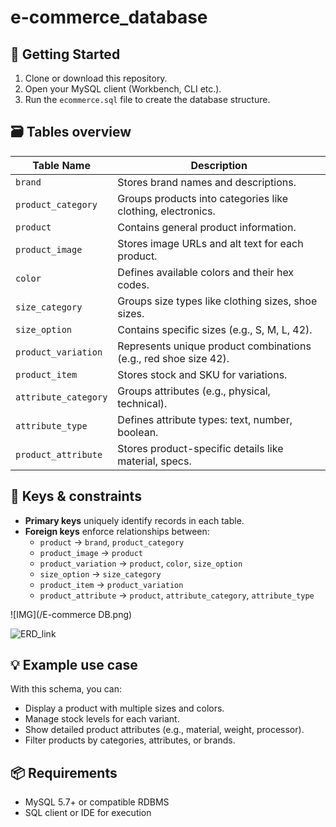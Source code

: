 # e-commerce_database

## 📌 Getting Started

1. Clone or download this repository.
2. Open your MySQL client (Workbench, CLI etc.).
3. Run the `ecommerce.sql` file to create the database structure.

## 🗃️ Tables overview

| Table Name          | Description |
|---------------------|-------------|
| `brand`             | Stores brand names and descriptions. |
| `product_category`  | Groups products into categories like clothing, electronics. |
| `product`           | Contains general product information. |
| `product_image`     | Stores image URLs and alt text for each product. |
| `color`             | Defines available colors and their hex codes. |
| `size_category`     | Groups size types like clothing sizes, shoe sizes. |
| `size_option`       | Contains specific sizes (e.g., S, M, L, 42). |
| `product_variation` | Represents unique product combinations (e.g., red shoe size 42). |
| `product_item`      | Stores stock and SKU for variations. |
| `attribute_category`| Groups attributes (e.g., physical, technical). |
| `attribute_type`    | Defines attribute types: text, number, boolean. |
| `product_attribute` | Stores product-specific details like material, specs. |

## 🔑 Keys & constraints

- **Primary keys** uniquely identify records in each table.
- **Foreign keys** enforce relationships between:
  - `product` → `brand`, `product_category`
  - `product_image` → `product`
  - `product_variation` → `product`, `color`, `size_option`
  - `size_option` → `size_category`
  - `product_item` → `product_variation`
  - `product_attribute` → `product`, `attribute_category`, `attribute_type`

![IMG](/E-commerce DB.png)

![ERD_link](https://dbdiagram.io/d/E-commerce-DB-68089e051ca52373f5013e58)

## 💡 Example use case

With this schema, you can:

- Display a product with multiple sizes and colors.
- Manage stock levels for each variant.
- Show detailed product attributes (e.g., material, weight, processor).
- Filter products by categories, attributes, or brands.

## 📦 Requirements

- MySQL 5.7+ or compatible RDBMS
- SQL client or IDE for execution
